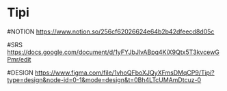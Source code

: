 # Tipi

#NOTION
https://www.notion.so/256cf62026624e64b2b42dfeecd8d05c

#SRS
https://docs.google.com/document/d/1yFYJbJlvABpq4KiX9Qtx5T3kvcewGPmr/edit

#DESIGN
https://www.figma.com/file/1vhoQFboXJQyXFmsDMqCP9/Tipi?type=design&node-id=0-1&mode=design&t=0Bh4LTcUMAmDtcuz-0

